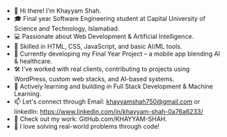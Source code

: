 - 👋 Hi there! I'm Khayyam Shah.
- 🎓 Final year Software Engineering student at Capital University of Science and Technology, Islamabad.
- 💻 Passionate about Web Development & Artificial Intelligence.
- 🔧 Skilled in HTML, CSS, JavaScript, and basic AI/ML tools.
- 📱 Currently developing my Final Year Project – a mobile app blending AI & healthcare.
- 🛠️ I’ve worked with real clients, contributing to projects using WordPress, custom web stacks, and AI-based systems.
- 🌱 Actively learning and building in Full Stack Development & Machine Learning.
- 📫 Let's connect through Email: khayyamshah750@gmail.com
   or linkedIn: https://www.linkedin.com/in/khayyam-shah-0a76a6233/
- 📂 Check out my work: GitHub.com/KHAYYAM-SHAH.
- 🚀 I love solving real-world problems through code!

<!---
KHAYYAM-SHAH/KHAYYAM-SHAH is a ✨ special ✨ repository because its `README.md` (this file) appears on your GitHub profile.
You can click the Preview link to take a look at your changes.
--->
